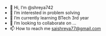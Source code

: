 - 👋 Hi, I’m @shreya742
- 👀 I’m interested in problem solving
- 🌱 I’m currently learning BTech 3rd year
- 💞️ I’m looking to collaborate on ...
- 📫 How to reach me saishreya77@gmail.com

<!---
shreya742/shreya742 is a ✨ special ✨ repository because its `README.md` (this file) appears on your GitHub profile.
You can click the Preview link to take a look at your changes.
--->
